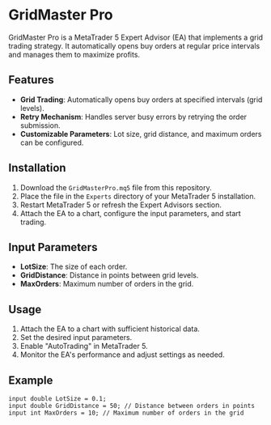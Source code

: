 # GridMaster Pro

GridMaster Pro is a MetaTrader 5 Expert Advisor (EA) that implements a grid trading strategy. It automatically opens buy orders at regular price intervals and manages them to maximize profits.

## Features

- **Grid Trading**: Automatically opens buy orders at specified intervals (grid levels).
- **Retry Mechanism**: Handles server busy errors by retrying the order submission.
- **Customizable Parameters**: Lot size, grid distance, and maximum orders can be configured.

## Installation

1. Download the `GridMasterPro.mq5` file from this repository.
2. Place the file in the `Experts` directory of your MetaTrader 5 installation.
3. Restart MetaTrader 5 or refresh the Expert Advisors section.
4. Attach the EA to a chart, configure the input parameters, and start trading.

## Input Parameters

- **LotSize**: The size of each order.
- **GridDistance**: Distance in points between grid levels.
- **MaxOrders**: Maximum number of orders in the grid.

## Usage

1. Attach the EA to a chart with sufficient historical data.
2. Set the desired input parameters.
3. Enable "AutoTrading" in MetaTrader 5.
4. Monitor the EA's performance and adjust settings as needed.

## Example

```mql5
input double LotSize = 0.1;
input double GridDistance = 50; // Distance between orders in points
input int MaxOrders = 10; // Maximum number of orders in the grid
